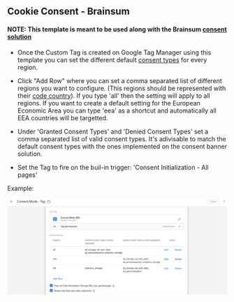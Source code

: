 ## Cookie Consent - Brainsum

#### NOTE: This template is meant to be used along with the Brainsum [consent solution](https://github.com/brainsum/cookieconsent)

- Once the Custom Tag is created on Google Tag Manager using this template you can set the different default [consent types](https://developers.google.com/tag-platform/security/concepts/consent-mode#consent-types) for every region.

- Click "Add Row" where you can set a comma separated list of different regions you want to configure. (This regions should be represented with their [code country](https://en.wikipedia.org/wiki/ISO_3166-2)). If you type 'all' then the setting will apply to all regions. If you want to create a default setting for the European Economic Area you can type 'eea' as a shortcut and automatically all EEA countries will be targetted.

- Under 'Granted Consent Types' and 'Denied Consent Types' set a comma separated list of valid consent types. It's adivisable to match the default consent types with the ones implemented on the consent banner solution.

- Set the Tag to fire on the buil-in trigger: 'Consent Initialization - All pages'

Example:

![example settings](/example.png)

